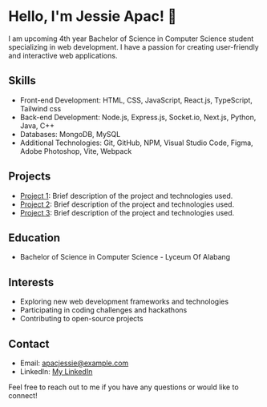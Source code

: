 # Hello, I'm Jessie Apac! 👋

I am upcoming 4th year Bachelor of Science in Computer Science student specializing in web development. I have a passion for creating user-friendly and interactive web applications. 

## Skills

- Front-end Development: HTML, CSS, JavaScript, React.js, TypeScript, Tailwind css
- Back-end Development: Node.js, Express.js, Socket.io, Next.js, Python, Java, C++
- Databases: MongoDB, MySQL
- Additional Technologies: Git, GitHub, NPM, Visual Studio Code, Figma, Adobe Photoshop, Vite, Webpack

## Projects

- [Project 1](link-to-project): Brief description of the project and technologies used.
- [Project 2](link-to-project): Brief description of the project and technologies used.
- [Project 3](link-to-project): Brief description of the project and technologies used.

## Education

- Bachelor of Science in Computer Science - Lyceum Of Alabang

## Interests

- Exploring new web development frameworks and technologies
- Participating in coding challenges and hackathons
- Contributing to open-source projects

## Contact

- Email: apacjessie@example.com
- LinkedIn: [My LinkedIn](https://www.linkedin.com/in/jessie-apac-72154023a/)

Feel free to reach out to me if you have any questions or would like to connect!


